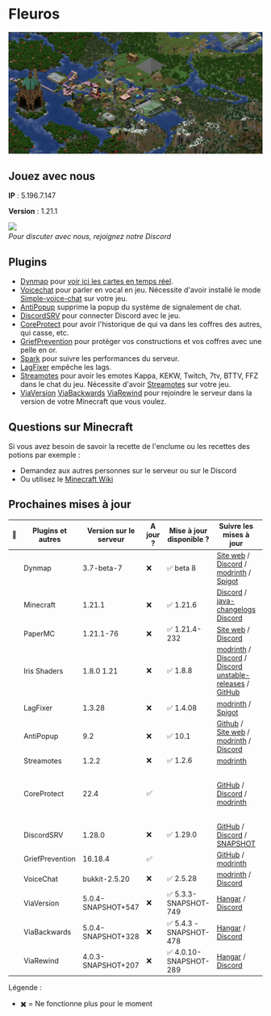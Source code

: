 # Fleuros
![Fleuros](https://github.com/Fleuros/Fleuros/blob/main/fleuros.png)
## Jouez avec nous
**IP** : 5.196.7.147

**Version** : 1.21.1
<p align="left">
    <a href="https://discord.gg/tNp9nrd">
        <img src="https://i.imgur.com/JgDt1Fl.png" width="300">
    </a>
    <br/>
    <i>Pour discuter avec nous, rejoignez notre Discord</i>
</p>

## Plugins
- [Dynmap](https://github.com/webbukkit/dynmap) pour [voir ici les cartes en temps réel](http://5.196.7.147:8123).
- [Voicechat](https://github.com/henkelmax/simple-voice-chat) pour parler en vocal en jeu. Nécessite d'avoir installé le mode [Simple-voice-chat](https://modrinth.com/plugin/simple-voice-chat/version/bukkit-2.5.13) sur votre jeu.
- [AntiPopup](https://github.com/KaspianDev/AntiPopup) supprime la popup du système de signalement de chat.
- [DiscordSRV](https://github.com/DiscordSRV/DiscordSRV) pour connecter Discord avec le jeu.
- [CoreProtect](https://github.com/PlayPro/CoreProtect) pour avoir l'historique de qui va dans les coffres des autres, qui casse, etc.
- [GriefPrevention](https://github.com/GriefPrevention/GriefPrevention) pour protéger vos constructions et vos coffres avec une pelle en or.
- [Spark](https://github.com/lucko/spark) pour suivre les performances du serveur.
- [LagFixer](https://modrinth.com/plugin/lagfixer) empêche les lags.
- [Streamotes](https://modrinth.com/plugin/streamotes) pour avoir les emotes Kappa, KEKW, Twitch, 7tv, BTTV, FFZ dans le chat du jeu. Nécessite d'avoir [Streamotes](https://modrinth.com/plugin/streamotes/version/hGQAtxk1) sur votre jeu.
- [ViaVersion](https://hangar.papermc.io/ViaVersion/ViaVersion) [ViaBackwards](https://hangar.papermc.io/ViaVersion/ViaBackwards) [ViaRewind](https://hangar.papermc.io/ViaVersion/ViaRewind) pour rejoindre le serveur dans la version de votre Minecraft que vous voulez.
## Questions sur Minecraft
Si vous avez besoin de savoir la recette de l'enclume ou les recettes des potions par exemple :
- Demandez aux autres personnes sur le serveur ou sur le Discord
- Ou utilisez le [Minecraft Wiki](https://fr.minecraft.wiki)
## Prochaines mises à jour
| 🐛 | Plugins et autres        | Version sur le serveur      | A jour ? | Mise à jour disponible ? | Suivre les mises à jour | Explications |
| -- | ------------------------ | --------------------------- | -------- | ------------------------ | ---------------------------- | ------------ |
|  | Dynmap                   | 3.7-beta-7          | ❌ |    ✅ beta 8       | [Site web](https://dynmap.us/builds/dynmap/) / [Discord](https://discord.com/channels/722722769950998560/722724450570600468) / [modrinth](https://modrinth.com/plugin/dynmap/versions) / [Spigot](https://www.spigotmc.org/resources/dynmap%C2%AE.274/updates) |
|    | Minecraft                | 1.21.1                      | ❌ |  ✅ 1.21.6        | [Discord](https://discord.com/channels/302094807046684672/1136326045918834859) / [java-changelogs Discord](https://discord.com/channels/302094807046684672/656622314309550129) | 
|    | PaperMC                  | 1.21.1-76             | ❌ | ✅ 1.21.4-232   | [Site web](https://papermc.io/downloads/paper) / [Discord](https://discord.com/channels/289587909051416579/1232294974603661312) |  
|    | Iris Shaders             | 1.8.0 1.21           | ❌ |  ✅ 1.8.8        | [modrinth](https://modrinth.com/mod/iris/versions#all-versions) / [Discord](https://discord.com/channels/774352792659820594/817181278931517453) / [Discord unstable-releases](https://discord.com/channels/774352792659820594/883067831485366304) / [GitHub](https://github.com/IrisShaders/Iris/releases) |
|    | LagFixer                 | 1.3.28                      | ❌ |   ✅ 1.4.08      | [modrinth](https://modrinth.com/plugin/lagfixer/versions) / [Spigot](https://www.spigotmc.org/resources/1-17-1-20-5-lagfixer-%E2%9A%A1%EF%B8%8F-best-performance-solution-%E2%AD%95-500-servers-%E2%9C%85-folia-supported.111684/updates) |
|   | AntiPopup                | 9.2                         | ❌ |  ✅ 10.1                       | [Github](https://github.com/KaspianDev/AntiPopup/releases) / [Site web](https://polymart.org/resource/antipopup-pro.4921/updates) / [modrinth](https://modrinth.com/plugin/antipopup/versions) / [Discord](https://discord.com/channels/848971497220735026/1004362516249452584) | 
|    | Streamotes               | 1.2.2                 | ❌ | ✅ 1.2.6                   | [modrinth](https://modrinth.com/plugin/streamotes/versions) |                 |
|    | CoreProtect         | 22.4                        | ✅ |                      | [GitHub](https://github.com/PlayPro/CoreProtect/releases) / [Discord](https://discord.com/channels/348680641560313868/471507285399830563) / [modrinth](https://modrinth.com/plugin/coreprotect/versions) | [23.1](https://www.patreon.com/posts/110192516) Disponible en early access pour les premiums |
|    | DiscordSRV            | 1.28.0 | ❌ | ✅ 1.29.0          | [GitHub](https://github.com/DiscordSRV/DiscordSRV/releases) / [Discord](https://discord.com/channels/135634590575493120/1235649373241610310) / [SNAPSHOT](https://snapshot.discordsrv.com) | 
|    | GriefPrevention          | 16.18.4                     | ✅ |                         | [GitHub](https://github.com/GriefPrevention/GriefPrevention/releases) / [modrinth](https://modrinth.com/plugin/griefprevention/versions) |
|    | VoiceChat                | bukkit-2.5.20      | ❌ | ✅ 2.5.28           | [modrinth](https://modrinth.com/plugin/simple-voice-chat/versions#all-versions) / [Discord](https://discord.com/channels/854659575324344340/854661863924563999) | 
|    | ViaVersion               | 5.0.4-SNAPSHOT+547        | ❌ | ✅  5.3.3-SNAPSHOT-749  | [Hangar](https://hangar.papermc.io/ViaVersion/ViaVersion/versions) / [Discord](https://discord.com/channels/316206679014244363/316212572774858761) | 
|    | ViaBackwards             | 5.0.4-SNAPSHOT+328        | ❌ | ✅  5.4.3 -SNAPSHOT-478   | [Hangar](https://hangar.papermc.io/ViaVersion/ViaBackwards/versions) / [Discord](https://discord.com/channels/316206679014244363/316212572774858761) | 
|    | ViaRewind                | 4.0.3-SNAPSHOT+207   | ❌ | ✅ 4.0.10-SNAPSHOT-289       | [Hangar](https://hangar.papermc.io/ViaVersion/ViaRewind/versions) / [Discord](https://discord.com/channels/316206679014244363/316212572774858761) | 

Légende :
- ✖️ = Ne fonctionne plus pour le moment